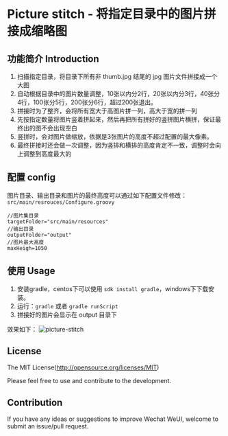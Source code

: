 Picture stitch - 将指定目录中的图片拼接成缩略图
====

## 功能简介 Introduction
1. 扫描指定目录，将目录下所有非 thumb.jpg 结尾的 jpg 图片文件拼接成一个大图
2. 自动根据目录中的图片数量调整，10张以内分2行，20张以内分3行，40张分4行，100张分5行，200张分6行，超过200张退出。
3. 拼接时为了整齐，会将所有宽大于高图片拼一列，高大于宽的拼一列
4. 先按指定数量将图片竖着拼起来，然后再把所有拼好的竖拼图片横拼，保证最终出的图不会出现空白
5. 竖拼时，会对图片做缩放，依据是3张图片的高度不超过配置的最大像素。
6. 最终拼接时还会做一次调整，因为竖排和横排的高度肯定不一致，调整时会向上调整到高度最大的

## 配置 config
图片目录、输出目录和图片的最终高度可以通过如下配置文件修改：
`src/main/resrouces/Configure.groovy`
```
//图片集目录
targetFolder="src/main/resources"
//输出目录
outputFolder="output"
//图片最大高度
maxHeigh=1050
```
## 使用 Usage
1. 安装gradle，centos下可以使用 `sdk install gradle`，windows下下载安装。
2. 运行：`gradle` 或者 `gradle runScript`
3. 拼接好的图片会显示在 output 目录下

效果如下：
![picture-stitch](http://img.welooking.cn/resources.jpg)

## License

The MIT License(http://opensource.org/licenses/MIT)

Please feel free to use and contribute to the development.

## Contribution

If you have any ideas or suggestions to improve Wechat WeUI, welcome to submit an issue/pull request.

